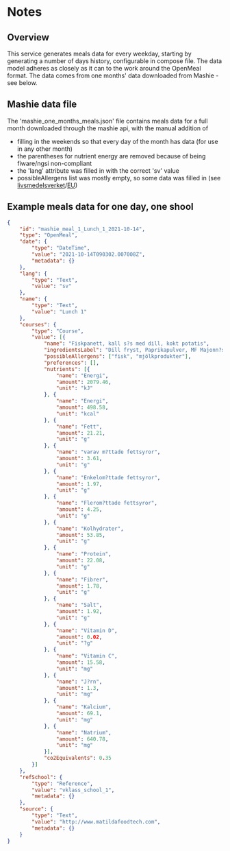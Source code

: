 
# Notes

## Overview
This service generates meals data for every weekday, starting by generating a number of days history, configurable in compose file. The data model adheres as closely as it can to the work around the OpenMeal format. The data comes from one months' data downloaded from Mashie - see below.

## Mashie data file
The 'mashie_one_months_meals.json' file contains meals data for a full month downloaded through the mashie api, with the manual addition of
- filling in the weekends so that every day of the month has data (for use in any other month)
- the parentheses for nutrient energy are removed because of being fiware/ngsi non-compliant
- the 'lang' attribute was filled in with the correct 'sv' value
- possibleAllergens list was mostly empty, so some data was filled in (see [livsmedelsverket](https://www.livsmedelsverket.se/livsmedel-och-innehall/text-pa-forpackning-markning/allergimarkning)/[EU](https://eur-lex.europa.eu/legal-content/EN/TXT/?uri=CELEX%3A32003L0089))

## Example meals data for one day, one shool
```json
{
	"id": "mashie_meal_1_Lunch_1_2021-10-14",
	"type": "OpenMeal",
	"date": {
		"type": "DateTime",
		"value": "2021-10-14T090302.007008Z",
		"metadata": {}
	},
	"lang": {
		"type": "Text",
		"value": "sv"
	},
	"name": {
		"type": "Text",
		"value": "Lunch 1"
	},
	"courses": {
		"type": "Course",
		"value": [{
			"name": "Fiskpanett, kall s?s med dill, kokt potatis",
			"ingredientsLabel": "Dill fryst, Paprikapulver, MF Majonn?s l?tt fett 35 % ?GGfri, Salt, Torskfiskett, MSC, f?rstekt, GR?DDfil, FilMJ?LK 3%  EKO, Potatis skalad, Svartpeppar mald",
			"possibleAllergens": ["fisk", "mjölkprodukter"],
			"preferences": [],
			"nutrients": [{
				"name": "Energi",
				"amount": 2079.46,
				"unit": "kJ"
			}, {
				"name": "Energi",
				"amount": 498.58,
				"unit": "kcal"
			}, {
				"name": "Fett",
				"amount": 21.21,
				"unit": "g"
			}, {
				"name": "varav m?ttade fettsyror",
				"amount": 3.61,
				"unit": "g"
			}, {
				"name": "Enkelom?ttade fettsyror",
				"amount": 1.97,
				"unit": "g"
			}, {
				"name": "Flerom?ttade fettsyror",
				"amount": 4.25,
				"unit": "g"
			}, {
				"name": "Kolhydrater",
				"amount": 53.85,
				"unit": "g"
			}, {
				"name": "Protein",
				"amount": 22.08,
				"unit": "g"
			}, {
				"name": "Fibrer",
				"amount": 1.78,
				"unit": "g"
			}, {
				"name": "Salt",
				"amount": 1.92,
				"unit": "g"
			}, {
				"name": "Vitamin D",
				"amount": 0.02,
				"unit": "?g"
			}, {
				"name": "Vitamin C",
				"amount": 15.58,
				"unit": "mg"
			}, {
				"name": "J?rn",
				"amount": 1.3,
				"unit": "mg"
			}, {
				"name": "Kalcium",
				"amount": 69.1,
				"unit": "mg"
			}, {
				"name": "Natrium",
				"amount": 640.78,
				"unit": "mg"
			}],
			"co2Equivalents": 0.35
		}]
	},
	"refSchool": {
		"type": "Reference",
		"value": "vklass_school_1",
		"metadata": {}
	},
	"source": {
		"type": "Text",
		"value": "http://www.matildafoodtech.com",
		"metadata": {}
	}
}
```
